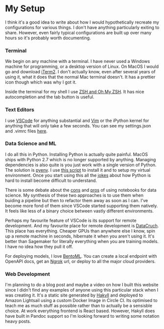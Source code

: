 # My Setup

I think it's a good idea to write about how I would hypothetically recreate my configurations for various things. I don't have anything particularly exiting to share. However, even fairly typical configurations are built up over many hours so it's probably worth documenting.

### Terminal

We begin on any machine with a terminal. I have never used a Windows machine for programming, or a desktop version of Linux. On MacOS I would go and download <a href="https://iterm2.com/">iTerm2</a>. I don't actually know, even after several years of using it, what it does that the normal Mac terminal doesn't. It has a prettier icon though which was why I got it.

Inside the terminal for my shell I use <a href="https://ohmyz.sh/">ZSH and Oh My ZSH</a>. It has nice autocompletion and the tab button is useful.

### Text Editors

I use <a href="https://code.visualstudio.com/">VSCode</a> for anything substantial and <a href="https://www.vim.org/">Vim</a> or the iPython kernel for anything that will only take a few seconds. You can see my settings.json and .vimrc files [here](https://github.com/HenryDashwood/website).

### Data Science and ML

I do all this in Python. Installing Python is actually quite painful. MacOS ships with Python 2.7 which is no longer supported by anything. Managing dependencies is also quite is you just work with a single version of Python. The solution is [pyenv](https://github.com/pyenv/pyenv). I use [this script](https://github.com/HenryDashwood/dot-files/blob/master/setup_python.sh) to install it and to setup my virtual environment. Once you start using this all the [jokes](https://xkcd.com/1987/) about how Python is hard to install become difficult to understand.

There is some debate about the [cons](https://www.youtube.com/watch?v=7jiPeIFXb6U&t=1s) and [pros](https://www.youtube.com/watch?v=9Q6sLbz37gk) of using notebooks for data science. My synthesis of these two approaches is to use them when buiding a pipeline but then to refactor them away as soon as I can. I've become more fond of them since VSCode started supporting them natively. It feels like less of a binary choice between vastly different environments.

Perhaps my favourite feature of VSCode is its support for remote development. And my favourite place for remote development is [DataCruch](https://datacrunch.io/). This place has everything. Cheaper GPUs than anywhere else I know, spin up a remote machine in seconds, hibernate it when you aren't using it. It's better than Sagemaker for literally everything when you are training models. I have no idea how they pull it off.

For deploying models, I love [BentoML](https://github.com/bentoml/BentoML). You can create a local endpoint with OpenAPI docs, get an [Ngrok](https://ngrok.com/) url, or deploy to all the major cloud providers.

### Web Development

I'm planning to do a blog post and maybe a video on how I built this website since I didn't find any examples of anyone using this particular stack when I was creating it. It's a static site generated by [Hakyll](https://jaspervdj.be/hakyll/) and deployed to Amazon Lightsail using a custom Docker Image in Circle CI. Its optimised to teach me as much stuff as possible rather than to actually be a sensisble choice. At work everything frontend is React based. However, Hakyll does have built in Pandoc support so I'm looking forward to writing some notation heavy posts.

